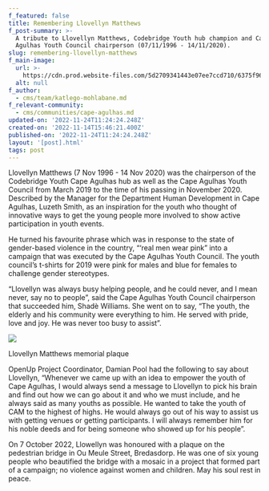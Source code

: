 ```yaml
---
f_featured: false
title: Remembering Llovellyn Matthews
f_post-summary: >-
  A tribute to Llovellyn Matthews, Codebridge Youth hub champion and Cape
  Agulhas Youth Council chairperson (07/11/1996 - 14/11/2020).
slug: remembering-llovellyn-matthews
f_main-image:
  url: >-
    https://cdn.prod.website-files.com/5d2709341443e07ee7ccd710/6375f96fb64a729538c767a4_DSC_0242%20(1)%20(1).jpg
  alt: null
f_author:
  - cms/team/katlego-mohlabane.md
f_relevant-community:
  - cms/communities/cape-agulhas.md
updated-on: '2022-11-24T11:24:24.248Z'
created-on: '2022-11-14T15:46:21.400Z'
published-on: '2022-11-24T11:24:24.248Z'
layout: '[post].html'
tags: post
---
```


Llovellyn Matthews (7 Nov 1996 - 14 Nov 2020) was the chairperson of the Codebridge Youth Cape Agulhas hub as well as the Cape Agulhas Youth Council from March 2019 to the time of his passing in November 2020. Described by the Manager for the Department Human Development in Cape Agulhas, Luzeth Smith, as an inspiration for the youth who thought of innovative ways to get the young people more involved to show active participation in youth events.

He turned his favourite phrase which was in response to the state of gender-based violence in the country, “‘real men wear pink” into a campaign that was executed by the Cape Agulhas Youth Council. The youth council’s t-shirts for 2019 were pink for males and blue for females to challenge gender stereotypes.

“Llovellyn was always busy helping people, and he could never, and I mean never, say no to people”, said the Cape Agulhas Youth Council chairperson that succeeded him, Shadè Williams. She went on to say, “The youth, the elderly and his community were everything to him. He served with pride, love and joy. He was never too busy to assist”.

![](/assets/images/downloaded/637261770cdf4f6211b8c89e_LlowellynMatthews.jpeg)

Llovellyn Matthews memorial plaque

OpenUp Project Coordinator, Damian Pool had the following to say about Llovellyn, “Whenever we came up with an idea to empower the youth of Cape Agulhas, I would always send a message to Llovellyn to pick his brain and find out how we can go about it and who we must include, and he always said as many youths as possible. He wanted to take the youth of CAM to the highest of highs. He would always go out of his way to assist us with getting venues or getting participants. I will always remember him for his noble deeds and for being someone who showed up for his people”.

On 7 October 2022, Llowellyn was honoured with a plaque on the pedestrian bridge in Ou Meule Street, Bredasdorp. He was one of six young people who beautified the bridge with a mosaic in a project that formed part of a campaign; no violence against women and children. May his soul rest in peace.
